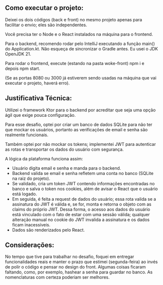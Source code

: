 Como executar o projeto:
-
Deixei os dois códigos (back e front) no mesmo projeto apenas para facilitar o envio; eles são independentes.

Você precisa ter o Node e o React instalados na máquina para o frontend.

Para o backend, recomendo rodar pelo IntelliJ executando a função main() do Application.kt. Não esqueça de sincronizar o Gradle antes. Eu usei o JDK OpenJDK 21.

Para rodar o frontend, execute (estando na pasta woke-front) npm i e depois npm start.

(Se as portas 8080 ou 3000 já estiverem sendo usadas na máquina que vai executar o projeto, haverá erro).

Justificativa Técnica:
-
Utilizei o framework Ktor para o backend por acreditar que seja uma opção ágil que exige pouca configuração.

Para esse desafio, optei por criar um banco de dados SQLite para não ter que mockar os usuários, portanto as verificações de email e senha são realmente funcionais.

Também optei por não mockar os tokens; implementei JWT para autenticar as rotas e transportar os dados do usuário com segurança.

A lógica da plataforma funciona assim:

- Usuário digita email e senha e manda para o backend.
- Backend valida se email e senha refletem uma conta no banco (SQLite na raiz do projeto).
- Se validado, cria um token JWT contendo informações encontradas no banco e salva o token nos cookies, além de avisar o React que o usuário está logado.
- Em seguida, é feita a request de dados do usuário; essa rota valida se a assinatura do JWT é válida e, se for, monta e retorna o objeto com as claims do próprio JWT. Dessa forma, o acesso aos dados do usuário está vinculado com o fato de estar com uma sessão válida; qualquer alteração manual no cookie do JWT invalida a assinatura e os dados ficam inacessíveis.
- Dados são renderizados pelo React.

Considerações:
-
No tempo que tive para trabalhar no desafio, foquei em entregar funcionalidades reais e manter o prazo que estimei (segunda-feira) ao invés de polir o código e pensar no design do front. Algumas coisas ficaram faltando, como, por exemplo, hashear a senha para guardar no banco. As nomenclaturas com certeza poderiam ser melhores.
